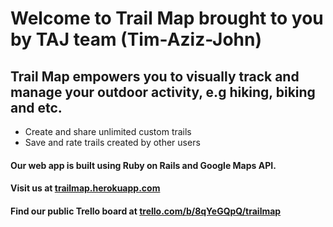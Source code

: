 <h1>Welcome to Trail Map brought to you by TAJ team (Tim-Aziz-John)</h1>
<h2>Trail Map empowers you to visually track and manage your outdoor activity, e.g hiking, biking and etc.</h2>

<ul>
<li>Create and share unlimited custom trails</li>
<li>Save and rate trails created by other users</li>
<!--<li>Rate trails</li>-->
</ul>

<h4>Our web app is built using Ruby on Rails and Google Maps API.</h4>
<h4>Visit us at <a href="http://trailmap.herokuapp.com/">trailmap.herokuapp.com</a></h4>
<h4>Find our public Trello board at <a href="https://trello.com/b/8qYeGQpQ/trailmap">trello.com/b/8qYeGQpQ/trailmap</a></h4>